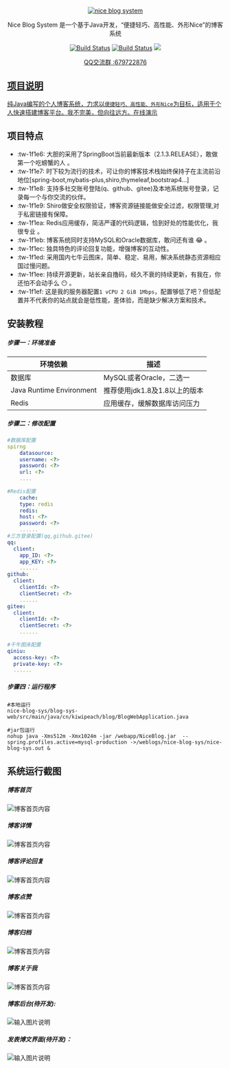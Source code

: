 <p align=center>
  <a href="http://www.kiwipeach.cn">
    <img src="https://images.gitee.com/uploads/images/2019/0329/012240_a69e0cc1_1387578.png" alt="nice blog system">
  </a>
</p>
<p align=center>
   Nice Blog System 是一个基于Java开发，“便捷轻巧、高性能、外形Nice”的博客系统
</p>

<p align="center">
  <a href="https://gitee.com/KiWiPeach/nice-blog-sys"><img alt="Build Status" src="https://img.shields.io/hexpm/l/plug.svg"></a>
    <a href="https://gitee.com/KiWiPeach/nice-blog-sys"><img alt="Build Status" src="
https://img.shields.io/shippable/5444c5ecb904a4b21567b0ff.svg"></a>
<a target="_blank" href="https://www.oracle.com/technetwork/java/javase/downloads/index.html">
		<img src="https://img.shields.io/badge/JDK-1.8+-green.svg" ></img>
	</a>

</p>
<p align="center">
 <a href="javascript:;">QQ交流群 :679722876</p>
</p>

## 项目说明

 纯Java编写的个人博客系统，力求以`便捷轻巧、高性能、外形Nice`为目标，适用于个人快速搭建博客平台。我不完美，但向往远方。[在线演示](http://www.kiwipeach.cn) 

## 项目特点

-   :tw-1f1e6: 大胆的采用了SpringBoot当前最新版本（2.1.3.RELEASE），敢做第一个吃螃蟹的人 。
-   :tw-1f1e7:  时下较为流行的技术，可让你的博客技术栈始终保持子在主流前沿地位[spring-boot,mybatis-plus,shiro,thymeleaf,bootstrap4...]
-   :tw-1f1e8:  支持多社交账号登陆(q、github、gitee)及本地系统账号登录，记录每一个与你交流的伙伴。
-  :tw-1f1e9: Shiro做安全权限验证，博客资源链接能做安全过滤，权限管理,对于私密链接有保障。
-  :tw-1f1ea: Redis应用缓存，简洁严谨的代码逻辑，恰到好处的性能优化，我很专业  。
-  :tw-1f1eb: 博客系统同时支持MySQL和Oracle数据库，敢问还有谁 :joy: 。
-  :tw-1f1ec: 独具特色的评论回复功能，增强博客的互动性。
-  :tw-1f1ed: 采用国内七牛云图床，简单、稳定、易用，解决系统静态资源相应国过慢问题。
-  :tw-1f1ee: 持续开源更新，站长亲自撸码，经久不衰的持续更新，有我在，你还怕不会动手么 :no_mouth: 。
-  :tw-1f1ef: 这是我的服务器配置`1 vCPU 2 GiB 1Mbps`，配置够低了吧？但低配置并不代表你的站点就会是低性能，差体验，而是缺少解决方案和技术。

## 安装教程

##### 步骤一：环境准备

| 环境依赖                 | 描述                          |
| ------------------------ | ----------------------------- |
| 数据库                   | MySQL或者Oracle，二选一       |
| Java Runtime Environment | 推荐使用jdk1.8及1.8以上的版本 |
| Redis                    | 应用缓存，缓解数据库访问压力  |

##### 步骤二：修改配置

```yaml
#数据库配置
spirng
    datasource:
    username: <?>
    password: <?>
    url: <?>
    ....
    
#Redis配置
    cache:
    type: redis
    redis:
    host: <?>
    password: <?>
    ......	
#三方登录配置(qq,github.gitee)
qq:
  client:
    app_ID: <?>
    app_KEY: <?>
    ......
github:
  client:
    clientId: <?>
    clientSecret: <?>
    ......
gitee:
  client:
    clientId: <?>
    clientSecret: <?>
    ......
    
#千牛图床配置
qiniu:
  access-key: <?>
  private-key: <?>
  ......
```
##### 步骤四：运行程序

```shell
#本地运行
nice-blog-sys/blog-sys-web/src/main/java/cn/kiwipeach/blog/BlogWebApplication.java

#jar包运行
nohup java -Xms512m -Xmx1024m -jar /webapp/NiceBlog.jar  --spring.profiles.active=mysql-production ->/weblogs/nice-blog-sys/nice-blog-sys.out &
```

## 系统运行截图

##### 博客首页

![博客首页内容](./docs/preview/博客首页.png)

##### 博客详情

![博客首页内容](./docs/preview/博客详情.png)

##### 博客评论回复

![博客首页内容](./docs/preview/博客评论回复.png)

##### 博客点赞

![博客首页内容](./docs/preview/博客点赞.jpg)

##### 博客归档

![博客首页内容](./docs/preview/博客归档.png)

##### 博客关于我

![博客首页内容](./docs/preview/博客关于.png)

##### 博客后台(待开发):

![输入图片说明](https://images.gitee.com/uploads/images/2018/1127/113125_8043f6a4_1387578.png "屏幕截图.png")

##### 发表博文界面(待开发)：

![输入图片说明](https://images.gitee.com/uploads/images/2018/1209/113059_fa9be492_1387578.png "XSXZ(]B3KJPS6K6[71}S266.png")
